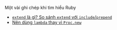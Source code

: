 Một vài ghi chép khi tìm hiểu Ruby  
- [`extend` là gì? So sánh `extend` với `include`/`prepend`](https://github.com/52/rb-notes/blob/master/notes/extend.md)
- [Nên dùng `lambda` thay vì `Proc.new`](https://github.com/52/rb-notes/blob/master/notes/lambda_vs_proc.md)